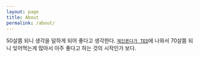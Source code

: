 ```yaml
---
layout: page
title: About
permalink: /about/
---
```


50살쯤 되니 생각을 덜하게 되어 좋다고 생각한다. [`제인폰다가 TED`](https://www.ted.com/talks/jane_fonda_life_s_third_act?language=ko)에 나와서 70살쯤 되니 잊어먹는게 많아서 아주 좋다고 하는 것의 시작인가 보다.

